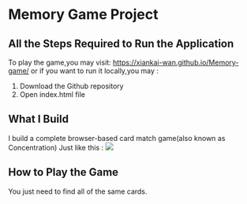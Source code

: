 # Memory Game Project

## All the Steps Required to Run the Application
To play the game,you may visit: https://xiankai-wan.github.io/Memory-game/ or if you want to run it locally,you may :
1. Download the Github repository
2. Open index.html file

## What I Build
I build a complete browser-based card match game(also known as Concentration)
Just like this :
![](http://oxnpozqr8.bkt.clouddn.com/%E5%B1%8F%E5%B9%95%E5%BF%AB%E7%85%A7%202017-11-11%20%E4%B8%8A%E5%8D%8810.01.42.png)

## How to Play the Game
You just need to find all of the same cards.

